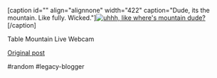 <!--
date: '2010-08-23'
published: true
slug: 2010-08-mountain
time_to_read: 5
title: The Mountain
-->

[caption id="" align="alignnone" width="422" caption="Dude, its the mountain. Like fully. Wicked."][![uhhh, like where's mountain dude? ](http://ota.mtn.co.za/jamwebcam/0107_TableMountain.jpg "The Mountain")](http://ota.mtn.co.za/jamwebcam/)[/caption]  
  
Table Mountain Live Webcam

[Original post](https://ysfk.blogspot.com/2010/08/mountain.html)

#random #legacy-blogger 